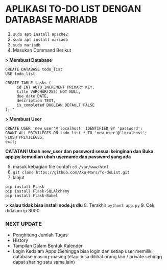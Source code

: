 # APLIKASI TO-DO LIST DENGAN DATABASE MARIADB 

1. ```sudo apt install apache2```
2. ```sudo apt install mariadb```
3. ```sudo mariadb```
4. Masukan Command Berikut

**> Membuat Database**
```
CREATE DATABASE todo_list
USE todo_list
```
```
CREATE TABLE tasks (
     id INT AUTO_INCREMENT PRIMARY KEY,
     title VARCHAR(255) NOT NULL,
     due_date DATE,
     description TEXT,
     is_completed BOOLEAN DEFAULT FALSE
); "
```

**> Membuat User**
```
CREATE USER 'new_user'@'localhost' IDENTIFIED BY 'password';
GRANT ALL PRIVILEGES ON todo_list.* TO 'new_user'@'localhost';
FLUSH PRIVILEGES;
exit;
```
**CATATAN! Ubah new_user dan password sesuai keinginan dan Buka app.py 
kemudian ubah username dan password yang ada**

5. masuk kebagian file contoh ```cd /var/www/html```
6. ```git clone https://github.com/Aku-Mars/To-doList.git```
7. lanjut
```
pip install Flask
pip install Flask-SQLAlchemy
pip install Flask-Babel
```
**> kalau tidak bisa install node.js dlu**
8. Terakhir ```python3 app.py```
9. Cek didalam ip:3000

### NEXT UPDATE
- Penghitung Jumlah Tugas
- History
- Tampilan Dalam Bentuk Kalender
- Login Kedalam Apps (Sehingga bisa login dan setiap user memiliki database masing-masing
tetapi bisa dilihat orang lain / private sehingg dapat sharing satu sama lain)


